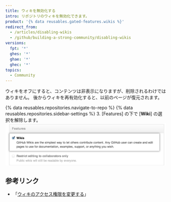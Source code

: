 ```yaml
---
title: ウィキを無効化する
intro: リポジトリのウィキを無効化できます。
product: '{% data reusables.gated-features.wikis %}'
redirect_from:
  - /articles/disabling-wikis
  - /github/building-a-strong-community/disabling-wikis
versions:
  fpt: '*'
  ghes: '*'
  ghae: '*'
  ghec: '*'
topics:
  - Community
---
```


ウィキをオフにすると、コンテンツは非表示になりますが、削除されるわけではありません。 後からウィキを再有効化すると、以前のページが復元されます。

{% data reusables.repositories.navigate-to-repo %}
{% data reusables.repositories.sidebar-settings %}
3. [Features] の下で [**Wiki**] の選択を解除します。 ![ウィキの無効化チェックボックス](/assets/images/help/wiki/wiki_enable_disable.png)

## 参考リンク

- 「[ウィキのアクセス権限を変更する](/communities/documenting-your-project-with-wikis/changing-access-permissions-for-wikis)」
